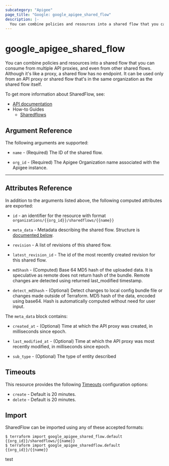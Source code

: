 ```yaml
---
subcategory: "Apigee"
page_title: "Google: google_apigee_shared_flow"
description: |-
  You can combine policies and resources into a shared flow that you can consume from multiple API proxies, and even from other shared flows.
---
```


# google\_apigee\_shared\_flow

You can combine policies and resources into a shared flow that you can consume from multiple API proxies, and even from other shared flows. Although it's like a proxy, a shared flow has no endpoint. It can be used only from an API proxy or shared flow that's in the same organization as the shared flow itself.


To get more information about SharedFlow, see:

* [API documentation](https://cloud.google.com/apigee/docs/reference/apis/apigee/rest/v1/organizations.sharedflows)
* How-to Guides
    * [Sharedflows](https://cloud.google.com/apigee/docs/resources)


## Argument Reference

The following arguments are supported:


* `name` -
  (Required)
  The ID of the shared flow.

* `org_id` -
  (Required)
  The Apigee Organization name associated with the Apigee instance.


- - -



## Attributes Reference

In addition to the arguments listed above, the following computed attributes are exported:

* `id` - an identifier for the resource with format `organizations/{{org_id}}/sharedflows/{{name}}`

* `meta_data` -
  Metadata describing the shared flow.
  Structure is [documented below](#nested_meta_data).

* `revision` -
  A list of revisions of this shared flow.

* `latest_revision_id` -
  The id of the most recently created revision for this shared flow.

* `md5hash` -
  (Computed) Base 64 MD5 hash of the uploaded data. It is speculative as remote does not return hash of the bundle. Remote changes are detected using returned last_modified timestamp.

* `detect_md5hash` - 
  (Optional) Detect changes to local config bundle file or changes made outside of Terraform. MD5 hash of the data, encoded using base64. Hash is automatically computed without need for user input.


<a name="nested_meta_data"></a>The `meta_data` block contains:

* `created_at` -
  (Optional)
  Time at which the API proxy was created, in milliseconds since epoch.

* `last_modified_at` -
  (Optional)
  Time at which the API proxy was most recently modified, in milliseconds since epoch.

* `sub_type` -
  (Optional)
  The type of entity described

## Timeouts

This resource provides the following
[Timeouts](/docs/configuration/resources.html#timeouts) configuration options:

- `create` - Default is 20 minutes.
- `delete` - Default is 20 minutes.

## Import


SharedFlow can be imported using any of these accepted formats:

```
$ terraform import google_apigee_shared_flow.default {{org_id}}/sharedflows/{{name}}
$ terraform import google_apigee_sharedflow.default {{org_id}}/{{name}}
```

test
